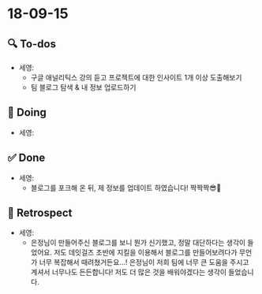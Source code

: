 # 18-09-15
## 🔍 To-dos

- 세영:
  - 구글 애널리틱스 강의 듣고 프로젝트에 대한 인사이트 1개 이상 도출해보기
  - 팀 블로그 탐색 & 내 정보 업로드하기

## 📝 Doing

- 세영:

## ✅ Done

- 세영:
  - 블로그를 포크해 온 뒤, 제 정보를 업데이트 하였습니다! 짝짝짝😎👏

## 🙌 Retrospect

- 세영:
  - 은정님이 만들어주신 블로그를 보니 뭔가 신기했고, 정말 대단하다는 생각이 들었어요. 저도 데잇걸즈 초반에 지킬을 이용해서 블로그를 만들어보려다가 무언가 너무 복잡해서 때려쳤거든요...! 은정님이 저희 팀에 너무 큰 도움을 주시고 계셔서 너무나도 든든합니다! 저도 더 많은 것을 배워야겠다는 생각이 들었습니다.